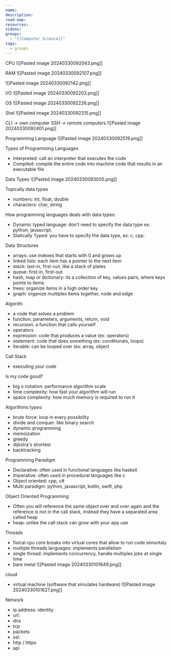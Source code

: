 ```yaml
---
name: 
description: 
road-map: 
resources: 
videos: 
groups:
  - "[[Computer Science]]"
tags:
  - groups
---
```

CPU
![[Pasted image 20240330092043.png]]

RAM
![[Pasted image 20240330092107.png]]

![[Pasted image 20240330092142.png]]

I/O
![[Pasted image 20240330092203.png]]

OS
![[Pasted image 20240330092226.png]]

Shel
![[Pasted image 20240330092315.png]]

CLI -> own computer
SSH -> remote computers
![[Pasted image 20240330092401.png]]

Programming Language
![[Pasted image 20240330092519.png]]

Types of Programming Languages
- Interpreted: call an interpreter that executes the code
- Compiled: compile the entire code into machine code that results in an executable file



Data Types
![[Pasted image 20240330093005.png]]

Topically data types
- numbers: int, float, double
- characters: char, string

How programming languages deals with data types:
- Dynamic typed language: don't need to specify the data type ex: python, javascript.
- Statically Typed: you have to specify the data type, ex: c, cpp.

Data Structures
- arrays: use indexes that starts with 0 and grows up
- linked lists: each item has a pointer to the next item
- stack: last-in, first-out, like a stack of plates
- queue: first-in, first-out
- hash, map or dictionary: its a collection of key, values pairs, where keys points to items
- trees: organize items in a high order key
- graph: organize multiples items together, node and edge

Algorith:
 - a code that solves a problem
 - function, parameters, arguments, return, void
 - recursion: a function that calls yourself
 - operators
 - expression: code that produces a value (ex: operators)
 - statement: code that does something (ex: conditionals, loops)
 - iterable: can be looped over (ex: array, object

Call Stack
- executing your code

Is my code good?
- big o notation: performance algorithm scale
- time complexity: how fast your algorithm will run
- space complexity: how much memory is required to run it

Algorithms types:
- brute force: loop in every possibility
- divide and conquer: like binary search
- dynamic programming
- memoization
- greedy
- dijkstra's shortest
- backtracking

Programming Paradigm
- Declarative: often used in functional languages like haskell
- Imperative: often used in procedural languages like c
- Object oriented: cpp, c#
- Multi paradigm: python, javascript, kotlin, swift, php

Object Oriented Programming
- Often you will reference the same object over and over again and the reference is not in the call stack, instead they have a separated area called heap
- heap: unlike the call stack can grow with your app use

Threads
- fisical cpu core breaks into virtual cores that allow to run code simuntaly
- multiple threads languages: implements parallelism
- single thread: implements concurrency, handle multiples jobs at single time
- bare metal
![[Pasted image 20240330101649.png]]

cloud
- virtual machine (software that simulates hardware)
![[Pasted image 20240330101627.png]]

Network
- ip address: identity
- url: 
- dns
- tcp
- packets
- ssl:
- http / https
- api